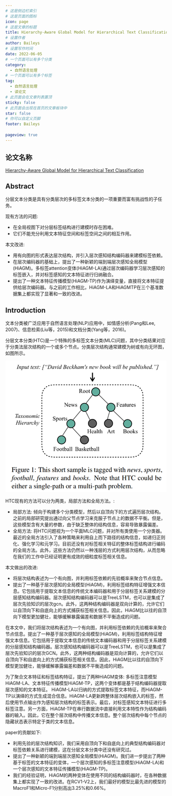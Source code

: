 ```yaml
---
# 这是侧边栏索引
# 这是页面的图标
icon: page
# 这是文章的标题
title: Hierarchy-Aware Global Model for Hierarchical Text Classification
# 设置作者
author: Baileys
# 设置写作时间
date: 2022-06-05
# 一个页面可以有多个分类
category:
  - 自然语言处理
# 一个页面可以有多个标签
tag:
  - 自然语言处理
  - 读论文
# 此页面会在文章列表置顶
sticky: false
# 此页面会出现在首页的文章板块中
star: false
# 你可以自定义页脚
footer: Baileys

pageview: true
---
```


## 论文名称
[Hierarchy-Aware Global Model for Hierarchical Text Classification](https://aclanthology.org/2020.acl-main.104/?ref=https://githubhelp.com)


## Abstract
分层文本分类是具有分类层次的多标签文本分类的一项重要而富有挑战性的子任务。

现有方法的问题:  
- 在全局视图下对分层标签结构进行建模时存在困难。
- 它们不能充分利用文本特征空间和标签空间之间的相互作用。

本文改进:  
- 用有向图的形式表达层次结构，并引入层次感知结构编码器来建模标签依赖。
- 在层次编码器的基础上，提出了一种新颖的端到端层次感知全局模型(HiAGM)。多标签attention变体(HiAGM-LA)通过层次编码器学习层次感知的标签嵌入，并对标签感知的文本特征进行归纳融合。
- 提出了一种文本特征传播模型(HiAGM-TP)作为演绎变量，直接将文本特征提供给层次编码器。与之前的工作相比，HiAGM-LA和HiAGMTP在三个基准数据集上都实现了显著和一致的改进。

## Introduction
文本分类被广泛应用于自然语言处理(NLP)应用中，如情感分析(Pang和Lee, 2007)、信息检索(Liu等，2015)和文档分类(Yang等，2016)。

分层文本分类(HTC)是一个特殊的多标签文本分类(MLC)问题，其中分类结果对应于分类法层次结构的一个或多个节点。分类层次结构通常建模为树或有向无环图，如图所示。  

![层次分类](/NaturalLanguageProcessing/ReadingPapers/Hierarchy-AwareGlobalModelForHierarchicalTextClassification/1.png)

HTC现有的方法可以分为两类，局部方法和全局方法。:  
- 局部方法: 倾向于构建多个分类模型，然后以自顶向下的方式遍历层次结构。之前的局部研究提出通过向父节点学习来克服子节点上的数据不平衡。但是，这些模型含有大量的参数，由于缺乏整体的结构信息，容易导致暴露偏差。
- 全局方法: 将HTC问题视为一个平面MLC问题，并对所有类使用一个分类器。最近的全局方法引入了各种策略来利用自上而下路径的结构信息，如递归正则化、强化学习和元学习。目前还没有对标签相关特征的整体标签结构进行编码的全局方法。此外，这些方法仍然以一种浅层的方式利用层次结构，从而忽略在我们的工作中已经证明更有成效的细粒度标签相关信息。

本文做出的改进:  
- 将层次结构表述为一个有向图，并利用标签依赖的先验概率来聚合节点信息。
- 提出了一种基于层次感知的全局模型(HiAGM)，利用标签结构特征增强文本信息。它包括用于提取文本信息的传统文本编码器和用于分层标签关系建模的分层感知结构编码器。层次感知结构编码器可以是TreeLSTM，也可以是集成了层次先验知识的层次gcn。此外，这两种结构编码器是双向计算的，允许它们以自顶向下和自底向上的方式捕获标签相关信息。因此，HiAGM比以往的自顶向下模型更加健壮，能够缓解暴露偏差和数据不平衡造成的问题。


在本文中，我们将层次结构表述为一个有向图，并利用标签依赖的先验概率来聚合节点信息。提出了一种基于层次感知的全局模型(HiAGM)，利用标签结构特征增强文本信息。它包括用于提取文本信息的传统文本编码器和用于分层标签关系建模的分层感知结构编码器。层次感知结构编码器可以是TreeLSTM，也可以是集成了层次先验知识的层次GCN。此外，这两种结构编码器是双向计算的，允许它们以自顶向下和自底向上的方式捕获标签相关信息。因此，HiAGM比以往的自顶向下模型更加健壮，能够缓解暴露偏差和数据不平衡造成的问题。

为了聚合文本特征和标签结构特征，提出了两种HiAGM变体: 多标签注意模型HiAGM-LA、文本特征传播模型HiAGM-TP，这两个变体都是基于结构编码器提取层次感知的文本特征。 HiAGM-LA以归纳的方式提取标签文本特征，而HiAGM-TP以演绎的方式生成混合信息。HiAGM-LA更新跨整体层次结构嵌入的标签，然后使用节点输出作为感知层次结构的标签表示。最后，对标签感知文本特征进行多标签注意。另一方面，HiAGM-TP在串行数据流中直接利用文本特性作为结构编码器的输入。因此，它在整个层次结构中传播文本信息。整个层次结构中每个节点的隐藏状态表示特定于类的文本信息。


paper的贡献如下:  
- 利用先验的层次结构知识，我们采用自顶向下和自底向上的典型结构编码器对标签依赖关系进行建模，这在分层文本分类中还没有研究过。
- 提出了一种新颖的端到端层次感知全局模型(HiAGM)。我们进一步提出了两种基于标签的文本特征的变体，一个层次感知的多标签注意模型(HiAGM-LA)和一个层次感知的文本特征传播模型(HiAGM-TP)。
- 我们的经验证明，HiAGM的两种变体在使用不同的结构编码器时，在各种数据集上都实现了一致的改进。在RCV1-V2上，我们最好的模型比最先进的模型的MacroF1和Micro-F1分别高出3.25%和0.66%。

